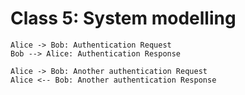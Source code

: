 # Class 5: System modelling

```plantuml
Alice -> Bob: Authentication Request
Bob --> Alice: Authentication Response
   
Alice -> Bob: Another authentication Request
Alice <-- Bob: Another authentication Response
```